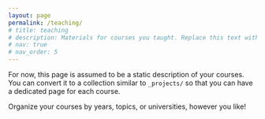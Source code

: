 ```yaml
---
layout: page
permalink: /teaching/
# title: teaching
# description: Materials for courses you taught. Replace this text with your description.
# nav: true
# nav_order: 5
---
```


For now, this page is assumed to be a static description of your courses. You can convert it to a collection similar to `_projects/` so that you can have a dedicated page for each course.

Organize your courses by years, topics, or universities, however you like!

